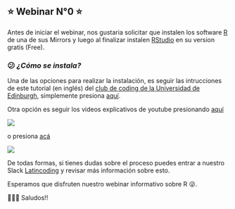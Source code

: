 ## :star: Webinar N°0 :star:
Antes de iniciar el webinar, nos gustaria solicitar que instalen los software [R](https://cran.r-project.org/mirrors.html) de una de sus Mirrors y luego al finalizar instalen [RStudio](https://www.rstudio.com/products/rstudio/download/) en su version gratis (Free).

### :confused: *¿Cómo se instala?*
Una de las opciones para realizar la instalación, es seguir las intrucciones de este tutorial (en inglés) del [club de coding de la Universidad de Edinburgh](https://ourcodingclub.github.io/tutorials/intro-to-r/#download), simplemente presiona [aquí](https://ourcodingclub.github.io/tutorials/intro-to-r/#download).

Otra opción es seguir los videos explicativos de youtube presionando [aquí](https://www.youtube.com/watch?v=D9Bp11iZssc&t=3s)

[![](http://img.youtube.com/vi/D9Bp11iZssc/0.jpg)](http://www.youtube.com/watch?v=D9Bp11iZssc "Cómo Descargar e Instalar R y RStudio")

o presiona [acá](https://www.youtube.com/watch?v=Nmu4WPdJBRo)

[![](http://img.youtube.com/vi/Nmu4WPdJBRo/0.jpg)](http://www.youtube.com/watch?v=Nmu4WPdJBRo "DESCARGAR e instalar R y RStudio 2021 💻📊#02 [ CURSO R STUDIO ]")

De todas formas, si tienes dudas sobre el proceso puedes entrar a nuestro Slack [Latincoding](https://join.slack.com/t/latincoding/shared_invite/zt-nnhgkb43-1ccg6DgMnyJU28zMHs~CJw) y revisar más información sobre esto.

Esperamos que disfruten nuestro webinar informativo sobre R :stuck_out_tongue_winking_eye:.

👋👋👋 Saludos!!